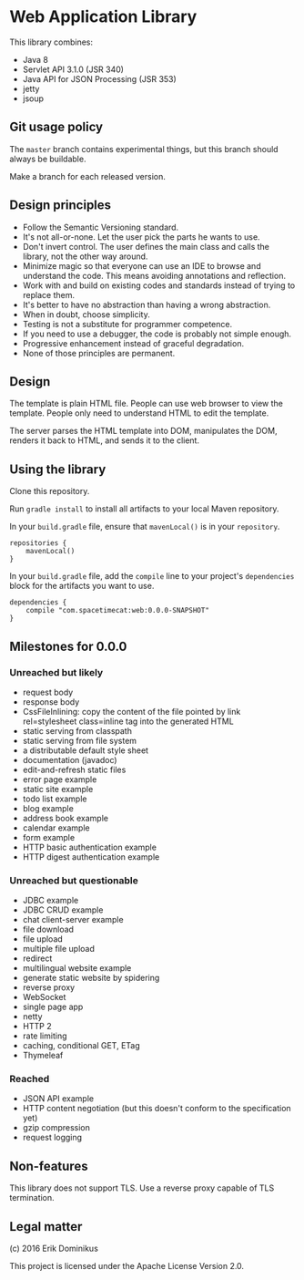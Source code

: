 # Web Application Library

This library combines:

* Java 8
* Servlet API 3.1.0 (JSR 340)
* Java API for JSON Processing (JSR 353)
* jetty
* jsoup

## Git usage policy

The `master` branch contains experimental things,
but this branch should always be buildable.

Make a branch for each released version.

## Design principles

* Follow the Semantic Versioning standard.
* It's not all-or-none.
Let the user pick the parts he wants to use.
* Don't invert control.
The user defines the main class and calls the library,
not the other way around.
* Minimize magic so that everyone can use an IDE
to browse and understand the code.
This means avoiding annotations and reflection.
* Work with and build on existing codes and standards
instead of trying to replace them.
* It's better to have no abstraction than having a wrong abstraction.
* When in doubt, choose simplicity.
* Testing is not a substitute for programmer competence.
* If you need to use a debugger, the code is probably not simple enough.
* Progressive enhancement instead of graceful degradation.
* None of those principles are permanent.

## Design

The template is plain HTML file.
People can use web browser to view the template.
People only need to understand HTML to edit the template.

The server parses the HTML template into DOM, manipulates the DOM,
renders it back to HTML, and sends it to the client.

## Using the library

Clone this repository.

Run `gradle install` to install all artifacts to your local Maven repository.

In your `build.gradle` file, ensure that `mavenLocal()` is in your `repository`.

```
repositories {
    mavenLocal()
}
```

In your `build.gradle` file,
add the `compile` line to your project's `dependencies` block
for the artifacts you want to use.

```
dependencies {
    compile "com.spacetimecat:web:0.0.0-SNAPSHOT"
}
```

## Milestones for 0.0.0

### Unreached but likely

* request body
* response body
* CssFileInlining: copy the content of the file
pointed by link rel=stylesheet class=inline tag into the generated HTML
* static serving from classpath
* static serving from file system
* a distributable default style sheet
* documentation (javadoc)
* edit-and-refresh static files
* error page example
* static site example
* todo list example
* blog example
* address book example
* calendar example
* form example
* HTTP basic authentication example
* HTTP digest authentication example

### Unreached but questionable

* JDBC example
* JDBC CRUD example
* chat client-server example
* file download
* file upload
* multiple file upload
* redirect
* multilingual website example
* generate static website by spidering
* reverse proxy
* WebSocket
* single page app
* netty
* HTTP 2
* rate limiting
* caching, conditional GET, ETag
* Thymeleaf

### Reached

* JSON API example
* HTTP content negotiation (but this doesn't conform to the specification yet)
* gzip compression
* request logging

## Non-features

This library does not support TLS.
Use a reverse proxy capable of TLS termination.

## Legal matter

(c) 2016 Erik Dominikus

This project is licensed under the Apache License Version 2.0.
